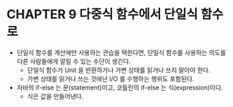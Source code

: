 # CHAPTER 9 다중식 함수에서 단일식 함수로

- 단일식 함수를 계산에만 사용하는 관습을 택한다면, 단일식 함수를 사용하는 의도를 다른 사람들에게 알릴 수 있는 수단이 생긴다.
  - 단일식 함수가 Unit 을 반환하거나 가변 상태를 읽거나 쓰지 말아야 한다.
  - 가변 상태를 읽거나 쓰는 것에난 I/O 를 수행하는 행위도 포함된다.
- 자바의 if-else 는 문(statement)이고, 코틀린의 if-else 는 식(expression)이다.
  - 식은 값을 만들어낸다.